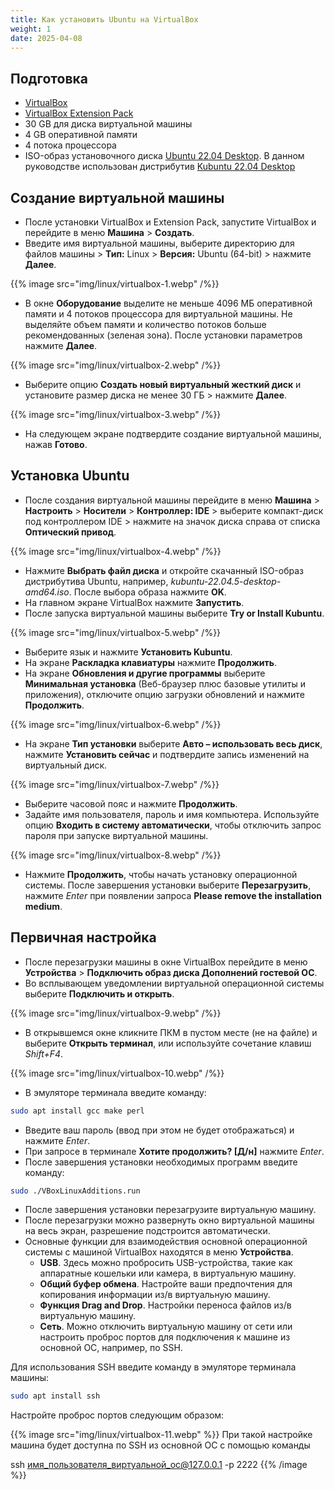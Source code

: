 ```yaml
---
title: Как установить Ubuntu на VirtualBox
weight: 1
date: 2025-04-08
---
```


## Подготовка

- [VirtualBox](https://www.virtualbox.org/wiki/Downloads)
- [VirtualBox Extension Pack](https://www.virtualbox.org/wiki/Downloads)
- 30 GB для диска виртуальной машины
- 4 GB оперативной памяти
- 4 потока процессора
- ISO-образ установочного диска [Ubuntu 22.04 Desktop](https://releases.ubuntu.com/jammy/). В данном руководстве использован дистрибутив [Kubuntu 22.04 Desktop](https://cdimage.ubuntu.com/kubuntu/releases/22.04/release/)

## Создание виртуальной машины

- После установки VirtualBox и Extension Pack, запустите VirtualBox и перейдите в меню **Машина** > **Создать**.
- Введите имя виртуальной машины, выберите директорию для файлов машины > **Тип:** Linux > **Версия:** Ubuntu (64-bit) > нажмите **Далее**.

{{% image src="img/linux/virtualbox-1.webp" /%}}

- В окне **Оборудование** выделите не меньше 4096 МБ оперативной памяти и 4 потоков процессора для виртуальной машины. Не выделяйте объем памяти и количество потоков больше рекомендованных (зеленая зона). После установки параметров нажмите **Далее**.

{{% image src="img/linux/virtualbox-2.webp" /%}}

- Выберите опцию **Создать новый виртуальный жесткий диск** и установите размер диска не менее 30 ГБ > нажмите **Далее**.

{{% image src="img/linux/virtualbox-3.webp" /%}}

- На следующем экране подтвердите создание виртуальной машины, нажав **Готово**.

## Установка Ubuntu

- После создания виртуальной машины перейдите в меню **Машина** > **Настроить** > **Носители** > **Контроллер: IDE** > выберите компакт-диск под контроллером IDE > нажмите на значок диска справа от списка **Оптический привод**.

{{% image src="img/linux/virtualbox-4.webp" /%}}

- Нажмите **Выбрать файл диска** и откройте скачанный ISO-образ дистрибутива Ubuntu, например, *kubuntu-22.04.5-desktop-amd64.iso*. После выбора образа нажмите **OK**.
- На главном экране VirtualBox нажмите **Запустить**.
- После запуска виртуальной машины выберите **Try or Install Kubuntu**.

{{% image src="img/linux/virtualbox-5.webp" /%}}

- Выберите язык и нажмите **Установить Kubuntu**.
- На экране **Раскладка клавиатуры** нажмите **Продолжить**.
- На экране **Обновления и другие программы** выберите **Минимальная установка** (Веб-браузер плюс базовые утилиты и приложения), отключите опцию загрузки обновлений и нажмите **Продолжить**.

{{% image src="img/linux/virtualbox-6.webp" /%}}

- На экране **Тип установки** выберите **Авто – использовать весь диск**, нажмите **Установить сейчас** и подтвердите запись изменений на виртуальный диск.

{{% image src="img/linux/virtualbox-7.webp" /%}}

- Выберите часовой пояс и нажмите **Продолжить**.
- Задайте имя пользователя, пароль и имя компьютера. Используйте опцию **Входить в систему автоматически**, чтобы отключить запрос пароля при запуске виртуальной машины.

{{% image src="img/linux/virtualbox-8.webp" /%}}

- Нажмите **Продолжить**, чтобы начать установку операционной системы. После завершения установки выберите **Перезагрузить**, нажмите *Enter* при появлении запроса **Please remove the installation medium**.

## Первичная настройка

- После перезагрузки машины в окне VirtualBox перейдите в меню **Устройства** > **Подключить образ диска Дополнений гостевой ОС**.
- Во всплывающем уведомлении виртуальной операционной системы выберите **Подключить и открыть**.

{{% image src="img/linux/virtualbox-9.webp" /%}}

- В открывшемся окне кликните ПКМ в пустом месте (не на файле) и выберите **Открыть терминал**, или используйте сочетание клавиш *Shift+F4*.

{{% image src="img/linux/virtualbox-10.webp" /%}}

- В эмуляторе терминала введите команду:

```bash
sudo apt install gcc make perl
```

- Введите ваш пароль (ввод при этом не будет отображаться) и нажмите *Enter*.
- При запросе в терминале **Хотите продолжить? [Д/н]** нажмите *Enter*.
- После завершения установки необходимых программ введите команду:

```bash
sudo ./VBoxLinuxAdditions.run
```

- После завершения установки перезагрузите виртуальную машину.
- После перезагрузки можно развернуть окно виртуальной машины на весь экран, разрешение подстроится автоматически.
- Основные функции для взаимодействия основной операционной системы с машиной VirtualBox находятся в меню **Устройства**.
    - **USB**. Здесь можно пробросить USB-устройства, такие как аппаратные кошельки или камера, в виртуальную машину.
    - **Общий буфер обмена**. Настройте ваши предпочтения для копирования информации из/в виртуальную машину.
    - **Функция Drag and Drop**. Настройки переноса файлов из/в виртуальную машину.
    - **Сеть**. Можно отключить виртуальную машину от сети или настроить проброс портов для подключения к машине из основной ОС, например, по SSH.

Для использования SSH введите команду в эмуляторе терминала машины:

```bash
sudo apt install ssh
```

Настройте проброс портов следующим образом:

{{% image src="img/linux/virtualbox-11.webp" %}}
При такой настройке машина будет доступна по SSH из основной ОС с помощью команды 

ssh имя_пользователя_виртуальной_ос@127.0.0.1 -p 2222
{{% /image %}}